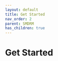 ```yaml
---
layout: default
title: Get Started
nav_order: 2
parent: SMDRM
has_children: true
---
```


# Get Started
